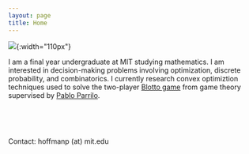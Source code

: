 ```yaml
---
layout: page
title: Home
---
```


![]({{site.baseurl}}/assets/PH-photo.jpeg){:width="110px"}

I am a final year undergraduate at MIT studying mathematics. I am interested in decision-making problems involving optimization, discrete probability, and combinatorics. I currently research convex optimiztion techniques used to solve the two-player [Blotto game](https://en.wikipedia.org/wiki/Blotto_game) from game theory supervised by [Pablo Parrilo](https://www.mit.edu/~parrilo/).

 &nbsp;

  &nbsp;

  Contact: hoffmanp (at) mit.edu
